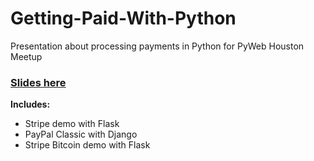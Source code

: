 # Getting-Paid-With-Python

Presentation about processing payments in Python for PyWeb Houston Meetup

### [Slides here](https://docs.google.com/presentation/d/105g80on4p2_yETqZWRDie4G93Ge5rXWQHIhUAPoMkd0/edit?usp=sharing)

**Includes:**

- Stripe demo with Flask
- PayPal Classic with Django
- Stripe Bitcoin demo with Flask
